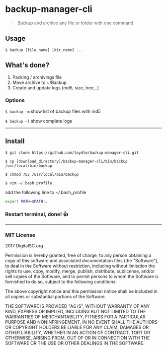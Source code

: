 # backup-manager-cli 
> Backup and archive any file or folder with one command.

## Usage
`$ backup [file_name] [dir_name] ...` 

## What's done?
1. Packing / archivings file 
2. Move archive to ~/Backup 
3. Create and update logs (md5, size, tree,..)

### Options
`$ backup -m` 
show list of backup files with md5

`$ backup -l`
show complete logs

----------
## Install 

`$ git clone https://github.com/loydle/backup-manager-cli.git`

`$ cp [download_directory]/backup-manager-cli/bin/backup /usr/local/bin/backup` 

`$ chmod 755 /usr/local/bin/backup`

`$ vim ~/.bash profile`

add the following line to ~/.bash_profile 

```bash
export PATH=$PATH:.

```


### Restart terminal, done! :thumbsup:

----------


### MIT License

2017 DigitalSC.org

Permission is hereby granted, free of charge, to any person obtaining a copy
of this software and associated documentation files (the "Software"), to deal
in the Software without restriction, including without limitation the rights
to use, copy, modify, merge, publish, distribute, sublicense, and/or sell
copies of the Software, and to permit persons to whom the Software is
furnished to do so, subject to the following conditions:

The above copyright notice and this permission notice shall be included in all
copies or substantial portions of the Software.

THE SOFTWARE IS PROVIDED "AS IS", WITHOUT WARRANTY OF ANY KIND, EXPRESS OR
IMPLIED, INCLUDING BUT NOT LIMITED TO THE WARRANTIES OF MERCHANTABILITY,
FITNESS FOR A PARTICULAR PURPOSE AND NONINFRINGEMENT. IN NO EVENT SHALL THE
AUTHORS OR COPYRIGHT HOLDERS BE LIABLE FOR ANY CLAIM, DAMAGES OR OTHER
LIABILITY, WHETHER IN AN ACTION OF CONTRACT, TORT OR OTHERWISE, ARISING FROM,
OUT OF OR IN CONNECTION WITH THE SOFTWARE OR THE USE OR OTHER DEALINGS IN THE
SOFTWARE.
